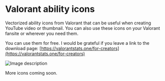 # Valorant ability icons

Vectorized ability icons from Valorant that can be useful when creating YouTube video or thumbnail. You can also use these icons on your Valorant fansite or wherever you need them. 

You can use them for free. I would be grateful if you leave a link to the download page: [https://valorantstats.one/for-creators](https://valorantstats.one/for-creators)

![Image description](https://valorantstats.one/img/abilities/abilities-preview.jpg)

More icons coming soon.


